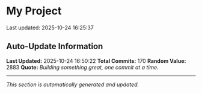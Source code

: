 # My Project


Last updated: 2025-10-24 16:25:37

















































































































































































































































































































































































































































































































































































## Auto-Update Information

**Last Updated:** 2025-10-24 16:50:22
**Total Commits:** 170
**Random Value:** 2883
**Quote:** _Building something great, one commit at a time._

---
_This section is automatically generated and updated._